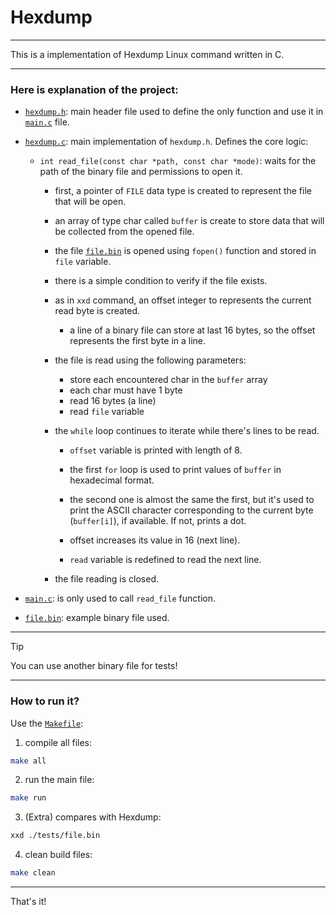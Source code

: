 # Hexdump

---

This is a implementation of Hexdump Linux command written in C.

---

### Here is explanation of the project:

- [`hexdump.h`](./include/hexdump.h): main header file used to define the only function
and use it in [`main.c`](./src/main.c) file.
- [`hexdump.c`](./src/hexdump.c): main implementation of `hexdump.h`. Defines
the core logic:

  - `int read_file(const char *path, const char *mode)`: waits for the path of
  the binary file and permissions to open it.

    - first, a pointer of `FILE` data type is created to represent the file that
      will be open.

    - an array of type char called `buffer` is create to store data that will be
      collected from the opened file.

    - the file [`file.bin`](./tests/file.bin) is opened using `fopen()` function
    and stored in `file` variable.

    - there is a simple condition to verify if the file exists.

    - as in `xxd` command, an offset integer to represents the current read byte is
    created.
    
      - a line of a binary file can store at last 16 bytes, so the offset
      represents the first byte in a line.

    - the file is read using the following parameters:

      - store each encountered char in the `buffer` array
      - each char must have 1 byte
      - read 16 bytes (a line)
      - read `file` variable

    - the `while` loop continues to iterate while there's lines to be read.

      - `offset` variable is printed with length of 8.
      
      - the first `for` loop is used to print values of `buffer` in hexadecimal
        format.

      - the second one is almost the same the first, but it's used to print the ASCII
      character corresponding to the current byte (`buffer[i]`), if available.
      If not, prints a dot.

      - offset increases its value in 16 (next line).

      - `read` variable is redefined to read the next line.

    - the file reading is closed.

- [`main.c`](./src/main.c): is only used to call `read_file` function.

- [`file.bin`](./tests/file.bin): example binary file used.

---

> [!TIP]
> You can use another binary file for tests!

---

### How to run it?

Use the [`Makefile`](./Makefile):

1. compile all files:

```bash
make all
```

2. run the main file:

```bash
make run
```

3. (Extra) compares with Hexdump:

```bash
xxd ./tests/file.bin
```

4. clean build files:

```bash
make clean
```

---

That's it!
